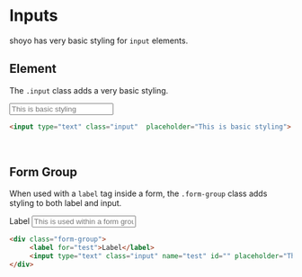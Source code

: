 # Inputs

shoyo has very basic styling for  `input` elements. 

## Element

The `.input` class adds a very basic styling.

<input type="text" class="input"  placeholder="This is basic styling">

```html
<input type="text" class="input"  placeholder="This is basic styling">
```

<br/>

## Form Group

When used with a `label` tag inside a form, the `.form-group` class adds styling to both label and input.

<div class="form-group">
     <label for="test">Label</label>
     <input type="text" class="input" name="test" id="" placeholder="This is used within a form group">
</div>

```html
<div class="form-group">
     <label for="test">Label</label>
     <input type="text" class="input" name="test" id="" placeholder="This is used within a form group">
</div>
```
